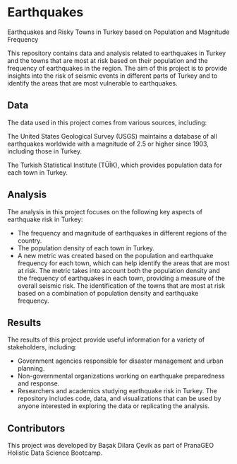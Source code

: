 # Earthquakes
 Earthquakes and Risky Towns in Turkey based on Population and Magnitude Frequency

This repository contains data and analysis related to earthquakes in Turkey and the towns that are most at risk based on their population and the frequency of earthquakes in the region. The aim of this project is to provide insights into the risk of seismic events in different parts of Turkey and to identify the areas that are most vulnerable to earthquakes.

## Data
The data used in this project comes from various sources, including:

The United States Geological Survey (USGS) maintains a database of all earthquakes worldwide with a magnitude of 2.5 or higher since 1903, including those in Turkey.

The Turkish Statistical Institute (TÜİK), which provides population data for each town in Turkey.
## Analysis
The analysis in this project focuses on the following key aspects of earthquake risk in Turkey:

* The frequency and magnitude of earthquakes in different regions of the country.
* The population density of each town in Turkey.
* A new metric was created based on the population and earthquake frequency for each town, which can help identify the areas that are most at risk. The metric takes into account both the population density and the frequency of earthquakes in each town, providing a measure of the overall seismic risk. The identification of the towns that are most at risk based on a combination of population density and earthquake frequency.

## Results
The results of this project provide useful information for a variety of stakeholders, including:

* Government agencies responsible for disaster management and urban planning.
* Non-governmental organizations working on earthquake preparedness and response.
* Researchers and academics studying earthquake risk in Turkey.
The repository includes code, data, and visualizations that can be used by anyone interested in exploring the data or replicating the analysis.

## Contributors
This project was developed by Başak Dilara Çevik as part of PranaGEO Holistic Data Science Bootcamp. 

